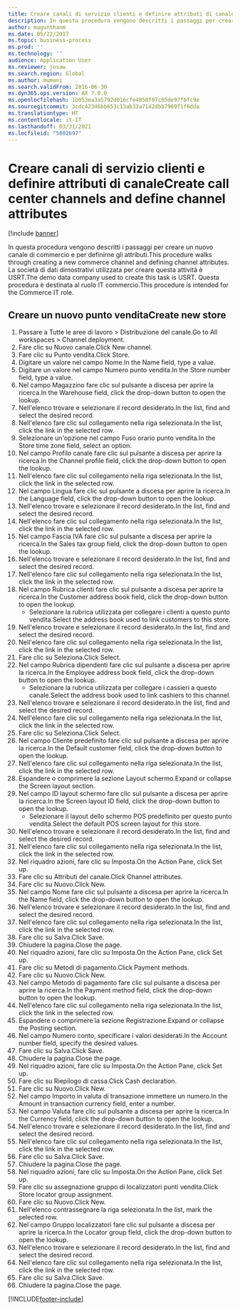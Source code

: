 ```yaml
---
title: Creare canali di servizio clienti e definire attributi di canale
description: In questa procedura vengono descritti i passaggi per creare un nuovo canale e per definirne gli attributi.
author: mugunthanm
ms.date: 05/22/2017
ms.topic: business-process
ms.prod: ''
ms.technology: ''
audience: Application User
ms.reviewer: josaw
ms.search.region: Global
ms.author: mumani
ms.search.validFrom: 2016-06-30
ms.dyn365.ops.version: AX 7.0.0
ms.openlocfilehash: 1b053ea3a5792d016cfe4850f07c65de97fbfc9e
ms.sourcegitcommit: 3cdc42346bb653c13ab33a7142dbb7969f1f6dda
ms.translationtype: HT
ms.contentlocale: it-IT
ms.lasthandoff: 03/31/2021
ms.locfileid: "5802697"
---
```

# <a name="create-call-center-channels-and-define-channel-attributes"></a><span data-ttu-id="c30e9-103">Creare canali di servizio clienti e definire attributi di canale</span><span class="sxs-lookup"><span data-stu-id="c30e9-103">Create call center channels and define channel attributes</span></span>

[!include [banner](../includes/banner.md)]

<span data-ttu-id="c30e9-104">In questa procedura vengono descritti i passaggi per creare un nuovo canale di commercio e per definirne gli attributi.</span><span class="sxs-lookup"><span data-stu-id="c30e9-104">This procedure walks through creating a new commerce channel and defining channel attributes.</span></span> <span data-ttu-id="c30e9-105">La società di dati dimostrativi utilizzata per creare questa attività è USRT.</span><span class="sxs-lookup"><span data-stu-id="c30e9-105">The demo data company used to create this task is USRT.</span></span> <span data-ttu-id="c30e9-106">Questa procedura è destinata al ruolo IT commercio.</span><span class="sxs-lookup"><span data-stu-id="c30e9-106">This procedure is intended for the Commerce IT role.</span></span>


## <a name="create-new-store"></a><span data-ttu-id="c30e9-107">Creare un nuovo punto vendita</span><span class="sxs-lookup"><span data-stu-id="c30e9-107">Create new store</span></span>
1. <span data-ttu-id="c30e9-108">Passare a Tutte le aree di lavoro > Distribuzione del canale.</span><span class="sxs-lookup"><span data-stu-id="c30e9-108">Go to All workspaces > Channel deployment.</span></span>
2. <span data-ttu-id="c30e9-109">Fare clic su Nuovo canale.</span><span class="sxs-lookup"><span data-stu-id="c30e9-109">Click New channel.</span></span>
3. <span data-ttu-id="c30e9-110">Fare clic su Punto vendita.</span><span class="sxs-lookup"><span data-stu-id="c30e9-110">Click Store.</span></span>
4. <span data-ttu-id="c30e9-111">Digitare un valore nel campo Nome.</span><span class="sxs-lookup"><span data-stu-id="c30e9-111">In the Name field, type a value.</span></span>
5. <span data-ttu-id="c30e9-112">Digitare un valore nel campo Numero punto vendita.</span><span class="sxs-lookup"><span data-stu-id="c30e9-112">In the Store number field, type a value.</span></span>
6. <span data-ttu-id="c30e9-113">Nel campo Magazzino fare clic sul pulsante a discesa per aprire la ricerca.</span><span class="sxs-lookup"><span data-stu-id="c30e9-113">In the Warehouse field, click the drop-down button to open the lookup.</span></span>
7. <span data-ttu-id="c30e9-114">Nell'elenco trovare e selezionare il record desiderato.</span><span class="sxs-lookup"><span data-stu-id="c30e9-114">In the list, find and select the desired record.</span></span>
8. <span data-ttu-id="c30e9-115">Nell'elenco fare clic sul collegamento nella riga selezionata.</span><span class="sxs-lookup"><span data-stu-id="c30e9-115">In the list, click the link in the selected row.</span></span>
9. <span data-ttu-id="c30e9-116">Selezionare un'opzione nel campo Fuso orario punto vendita.</span><span class="sxs-lookup"><span data-stu-id="c30e9-116">In the Store time zone field, select an option.</span></span>
10. <span data-ttu-id="c30e9-117">Nel campo Profilo canale fare clic sul pulsante a discesa per aprire la ricerca.</span><span class="sxs-lookup"><span data-stu-id="c30e9-117">In the Channel profile field, click the drop-down button to open the lookup.</span></span>
11. <span data-ttu-id="c30e9-118">Nell'elenco fare clic sul collegamento nella riga selezionata.</span><span class="sxs-lookup"><span data-stu-id="c30e9-118">In the list, click the link in the selected row.</span></span>
12. <span data-ttu-id="c30e9-119">Nel campo Lingua fare clic sul pulsante a discesa per aprire la ricerca.</span><span class="sxs-lookup"><span data-stu-id="c30e9-119">In the Language field, click the drop-down button to open the lookup.</span></span>
13. <span data-ttu-id="c30e9-120">Nell'elenco trovare e selezionare il record desiderato.</span><span class="sxs-lookup"><span data-stu-id="c30e9-120">In the list, find and select the desired record.</span></span>
14. <span data-ttu-id="c30e9-121">Nell'elenco fare clic sul collegamento nella riga selezionata.</span><span class="sxs-lookup"><span data-stu-id="c30e9-121">In the list, click the link in the selected row.</span></span>
15. <span data-ttu-id="c30e9-122">Nel campo Fascia IVA fare clic sul pulsante a discesa per aprire la ricerca.</span><span class="sxs-lookup"><span data-stu-id="c30e9-122">In the Sales tax group field, click the drop-down button to open the lookup.</span></span>
16. <span data-ttu-id="c30e9-123">Nell'elenco trovare e selezionare il record desiderato.</span><span class="sxs-lookup"><span data-stu-id="c30e9-123">In the list, find and select the desired record.</span></span>
17. <span data-ttu-id="c30e9-124">Nell'elenco fare clic sul collegamento nella riga selezionata.</span><span class="sxs-lookup"><span data-stu-id="c30e9-124">In the list, click the link in the selected row.</span></span>
18. <span data-ttu-id="c30e9-125">Nel campo Rubrica clienti fare clic sul pulsante a discesa per aprire la ricerca.</span><span class="sxs-lookup"><span data-stu-id="c30e9-125">In the Customer address book field, click the drop-down button to open the lookup.</span></span>
    * <span data-ttu-id="c30e9-126">Selezionare la rubrica utilizzata per collegare i clienti a questo punto vendita.</span><span class="sxs-lookup"><span data-stu-id="c30e9-126">Select the address book used to link customers to this store.</span></span>  
19. <span data-ttu-id="c30e9-127">Nell'elenco trovare e selezionare il record desiderato.</span><span class="sxs-lookup"><span data-stu-id="c30e9-127">In the list, find and select the desired record.</span></span>
20. <span data-ttu-id="c30e9-128">Nell'elenco fare clic sul collegamento nella riga selezionata.</span><span class="sxs-lookup"><span data-stu-id="c30e9-128">In the list, click the link in the selected row.</span></span>
21. <span data-ttu-id="c30e9-129">Fare clic su Seleziona.</span><span class="sxs-lookup"><span data-stu-id="c30e9-129">Click Select.</span></span>
22. <span data-ttu-id="c30e9-130">Nel campo Rubrica dipendenti fare clic sul pulsante a discesa per aprire la ricerca.</span><span class="sxs-lookup"><span data-stu-id="c30e9-130">In the Employee address book field, click the drop-down button to open the lookup.</span></span>
    * <span data-ttu-id="c30e9-131">Selezionare la rubrica utilizzata per collegare i cassieri a questo canale.</span><span class="sxs-lookup"><span data-stu-id="c30e9-131">Select the address book used to link cashiers to this channel.</span></span>  
23. <span data-ttu-id="c30e9-132">Nell'elenco trovare e selezionare il record desiderato.</span><span class="sxs-lookup"><span data-stu-id="c30e9-132">In the list, find and select the desired record.</span></span>
24. <span data-ttu-id="c30e9-133">Nell'elenco fare clic sul collegamento nella riga selezionata.</span><span class="sxs-lookup"><span data-stu-id="c30e9-133">In the list, click the link in the selected row.</span></span>
25. <span data-ttu-id="c30e9-134">Fare clic su Seleziona.</span><span class="sxs-lookup"><span data-stu-id="c30e9-134">Click Select.</span></span>
26. <span data-ttu-id="c30e9-135">Nel campo Cliente predefinito fare clic sul pulsante a discesa per aprire la ricerca.</span><span class="sxs-lookup"><span data-stu-id="c30e9-135">In the Default customer field, click the drop-down button to open the lookup.</span></span>
27. <span data-ttu-id="c30e9-136">Nell'elenco fare clic sul collegamento nella riga selezionata.</span><span class="sxs-lookup"><span data-stu-id="c30e9-136">In the list, click the link in the selected row.</span></span>
28. <span data-ttu-id="c30e9-137">Espandere o comprimere la sezione Layout schermo.</span><span class="sxs-lookup"><span data-stu-id="c30e9-137">Expand or collapse the Screen layout section.</span></span>
29. <span data-ttu-id="c30e9-138">Nel campo ID layout schermo fare clic sul pulsante a discesa per aprire la ricerca.</span><span class="sxs-lookup"><span data-stu-id="c30e9-138">In the Screen layout ID field, click the drop-down button to open the lookup.</span></span>
    * <span data-ttu-id="c30e9-139">Selezionare il layout dello schermo POS predefinito per questo punto vendita.</span><span class="sxs-lookup"><span data-stu-id="c30e9-139">Select the default POS screen layout for this store.</span></span>  
30. <span data-ttu-id="c30e9-140">Nell'elenco trovare e selezionare il record desiderato.</span><span class="sxs-lookup"><span data-stu-id="c30e9-140">In the list, find and select the desired record.</span></span>
31. <span data-ttu-id="c30e9-141">Nell'elenco fare clic sul collegamento nella riga selezionata.</span><span class="sxs-lookup"><span data-stu-id="c30e9-141">In the list, click the link in the selected row.</span></span>
32. <span data-ttu-id="c30e9-142">Nel riquadro azioni, fare clic su Imposta.</span><span class="sxs-lookup"><span data-stu-id="c30e9-142">On the Action Pane, click Set up.</span></span>
33. <span data-ttu-id="c30e9-143">Fare clic su Attributi del canale.</span><span class="sxs-lookup"><span data-stu-id="c30e9-143">Click Channel attributes.</span></span>
34. <span data-ttu-id="c30e9-144">Fare clic su Nuovo.</span><span class="sxs-lookup"><span data-stu-id="c30e9-144">Click New.</span></span>
35. <span data-ttu-id="c30e9-145">Nel campo Nome fare clic sul pulsante a discesa per aprire la ricerca.</span><span class="sxs-lookup"><span data-stu-id="c30e9-145">In the Name field, click the drop-down button to open the lookup.</span></span>
36. <span data-ttu-id="c30e9-146">Nell'elenco trovare e selezionare il record desiderato.</span><span class="sxs-lookup"><span data-stu-id="c30e9-146">In the list, find and select the desired record.</span></span>
37. <span data-ttu-id="c30e9-147">Nell'elenco fare clic sul collegamento nella riga selezionata.</span><span class="sxs-lookup"><span data-stu-id="c30e9-147">In the list, click the link in the selected row.</span></span>
38. <span data-ttu-id="c30e9-148">Fare clic su Salva.</span><span class="sxs-lookup"><span data-stu-id="c30e9-148">Click Save.</span></span>
39. <span data-ttu-id="c30e9-149">Chiudere la pagina.</span><span class="sxs-lookup"><span data-stu-id="c30e9-149">Close the page.</span></span>
40. <span data-ttu-id="c30e9-150">Nel riquadro azioni, fare clic su Imposta.</span><span class="sxs-lookup"><span data-stu-id="c30e9-150">On the Action Pane, click Set up.</span></span>
41. <span data-ttu-id="c30e9-151">Fare clic su Metodi di pagamento.</span><span class="sxs-lookup"><span data-stu-id="c30e9-151">Click Payment methods.</span></span>
42. <span data-ttu-id="c30e9-152">Fare clic su Nuovo.</span><span class="sxs-lookup"><span data-stu-id="c30e9-152">Click New.</span></span>
43. <span data-ttu-id="c30e9-153">Nel campo Metodo di pagamento fare clic sul pulsante a discesa per aprire la ricerca.</span><span class="sxs-lookup"><span data-stu-id="c30e9-153">In the Payment method field, click the drop-down button to open the lookup.</span></span>
44. <span data-ttu-id="c30e9-154">Nell'elenco fare clic sul collegamento nella riga selezionata.</span><span class="sxs-lookup"><span data-stu-id="c30e9-154">In the list, click the link in the selected row.</span></span>
45. <span data-ttu-id="c30e9-155">Espandere o comprimere la sezione Registrazione.</span><span class="sxs-lookup"><span data-stu-id="c30e9-155">Expand or collapse the Posting section.</span></span>
46. <span data-ttu-id="c30e9-156">Nel campo Numero conto, specificare i valori desiderati.</span><span class="sxs-lookup"><span data-stu-id="c30e9-156">In the Account number field, specify the desired values.</span></span>
47. <span data-ttu-id="c30e9-157">Fare clic su Salva.</span><span class="sxs-lookup"><span data-stu-id="c30e9-157">Click Save.</span></span>
48. <span data-ttu-id="c30e9-158">Chiudere la pagina.</span><span class="sxs-lookup"><span data-stu-id="c30e9-158">Close the page.</span></span>
49. <span data-ttu-id="c30e9-159">Nel riquadro azioni, fare clic su Imposta.</span><span class="sxs-lookup"><span data-stu-id="c30e9-159">On the Action Pane, click Set up.</span></span>
50. <span data-ttu-id="c30e9-160">Fare clic su Riepilogo di cassa.</span><span class="sxs-lookup"><span data-stu-id="c30e9-160">Click Cash declaration.</span></span>
51. <span data-ttu-id="c30e9-161">Fare clic su Nuovo.</span><span class="sxs-lookup"><span data-stu-id="c30e9-161">Click New.</span></span>
52. <span data-ttu-id="c30e9-162">Nel campo Importo in valuta di transazione immettere un numero.</span><span class="sxs-lookup"><span data-stu-id="c30e9-162">In the Amount in transaction currency field, enter a number.</span></span>
53. <span data-ttu-id="c30e9-163">Nel campo Valuta fare clic sul pulsante a discesa per aprire la ricerca.</span><span class="sxs-lookup"><span data-stu-id="c30e9-163">In the Currency field, click the drop-down button to open the lookup.</span></span>
54. <span data-ttu-id="c30e9-164">Nell'elenco trovare e selezionare il record desiderato.</span><span class="sxs-lookup"><span data-stu-id="c30e9-164">In the list, find and select the desired record.</span></span>
55. <span data-ttu-id="c30e9-165">Nell'elenco fare clic sul collegamento nella riga selezionata.</span><span class="sxs-lookup"><span data-stu-id="c30e9-165">In the list, click the link in the selected row.</span></span>
56. <span data-ttu-id="c30e9-166">Fare clic su Salva.</span><span class="sxs-lookup"><span data-stu-id="c30e9-166">Click Save.</span></span>
57. <span data-ttu-id="c30e9-167">Chiudere la pagina.</span><span class="sxs-lookup"><span data-stu-id="c30e9-167">Close the page.</span></span>
58. <span data-ttu-id="c30e9-168">Nel riquadro azioni, fare clic su Imposta.</span><span class="sxs-lookup"><span data-stu-id="c30e9-168">On the Action Pane, click Set up.</span></span>
59. <span data-ttu-id="c30e9-169">Fare clic su assegnazione gruppo di localizzatori punti vendita.</span><span class="sxs-lookup"><span data-stu-id="c30e9-169">Click Store locator group assignment.</span></span>
60. <span data-ttu-id="c30e9-170">Fare clic su Nuovo.</span><span class="sxs-lookup"><span data-stu-id="c30e9-170">Click New.</span></span>
61. <span data-ttu-id="c30e9-171">Nell'elenco contrassegnare la riga selezionata.</span><span class="sxs-lookup"><span data-stu-id="c30e9-171">In the list, mark the selected row.</span></span>
62. <span data-ttu-id="c30e9-172">Nel campo Gruppo localizzatori fare clic sul pulsante a discesa per aprire la ricerca.</span><span class="sxs-lookup"><span data-stu-id="c30e9-172">In the Locator group field, click the drop-down button to open the lookup.</span></span>
63. <span data-ttu-id="c30e9-173">Nell'elenco trovare e selezionare il record desiderato.</span><span class="sxs-lookup"><span data-stu-id="c30e9-173">In the list, find and select the desired record.</span></span>
64. <span data-ttu-id="c30e9-174">Nell'elenco fare clic sul collegamento nella riga selezionata.</span><span class="sxs-lookup"><span data-stu-id="c30e9-174">In the list, click the link in the selected row.</span></span>
65. <span data-ttu-id="c30e9-175">Fare clic su Salva.</span><span class="sxs-lookup"><span data-stu-id="c30e9-175">Click Save.</span></span>
66. <span data-ttu-id="c30e9-176">Chiudere la pagina.</span><span class="sxs-lookup"><span data-stu-id="c30e9-176">Close the page.</span></span>



[!INCLUDE[footer-include](../../includes/footer-banner.md)]